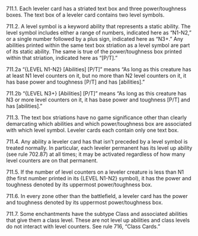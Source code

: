 711.1. Each leveler card has a striated text box and three power/toughness boxes. The text box of a leveler card contains two level symbols.

711.2. A level symbol is a keyword ability that represents a static ability. The level symbol includes either a range of numbers, indicated here as “N1-N2,” or a single number followed by a plus sign, indicated here as “N3+.” Any abilities printed within the same text box striation as a level symbol are part of its static ability. The same is true of the power/toughness box printed within that striation, indicated here as “[P/T].”

711.2a “{LEVEL N1-N2} [Abilities] [P/T]” means “As long as this creature has at least N1 level counters on it, but no more than N2 level counters on it, it has base power and toughness [P/T] and has [abilities].”

711.2b “{LEVEL N3+} [Abilities] [P/T]” means “As long as this creature has N3 or more level counters on it, it has base power and toughness [P/T] and has [abilities].”

711.3. The text box striations have no game significance other than clearly demarcating which abilities and which power/toughness box are associated with which level symbol. Leveler cards each contain only one text box.

711.4. Any ability a leveler card has that isn’t preceded by a level symbol is treated normally. In particular, each leveler permanent has its level up ability (see rule 702.87) at all times; it may be activated regardless of how many level counters are on that permanent.

711.5. If the number of level counters on a leveler creature is less than N1 (the first number printed in its {LEVEL N1-N2} symbol), it has the power and toughness denoted by its uppermost power/toughness box.

711.6. In every zone other than the battlefield, a leveler card has the power and toughness denoted by its uppermost power/toughness box.

711.7. Some enchantments have the subtype Class and associated abilities that give them a class level. These are not level up abilities and class levels do not interact with level counters. See rule 716, “Class Cards.”